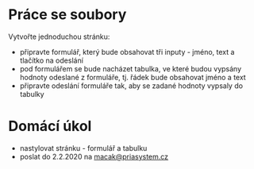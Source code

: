 # Práce se soubory

Vytvořte jednoduchou stránku:
- připravte formulář, který bude obsahovat tři inputy - jméno, text a tlačítko na odeslání
- pod formulářem se bude nacházet tabulka, ve které budou vypsány hodnoty odeslané z formuláře, tj. řádek bude obsahovat jméno a text
- připravte odeslání formuláře tak, aby se zadané hodnoty vypsaly do tabulky

# Domácí úkol
- nastylovat stránku - formulář a tabulku
- poslat do 2.2.2020 na macak@priasystem.cz

